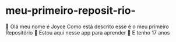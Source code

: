 # meu-primeiro-reposit-rio-
   🌼 Olá meu nome é Joyce
 Como está descrito esse é o meu primeiro
Repositório
    🌻 Estou aqui nesse app para aprender
  🌸 E tenho 17 anos 
